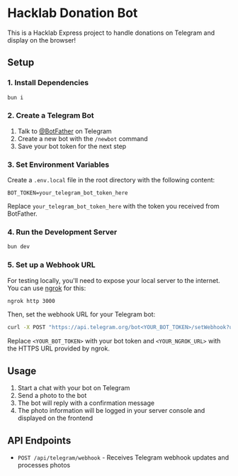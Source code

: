 # Hacklab Donation Bot

This is a Hacklab Express project to handle donations on Telegram and display on the browser!

## Setup

### 1. Install Dependencies

```bash
bun i
```

### 2. Create a Telegram Bot

1. Talk to [@BotFather](https://t.me/botfather) on Telegram
2. Create a new bot with the `/newbot` command
3. Save your bot token for the next step

### 3. Set Environment Variables

Create a `.env.local` file in the root directory with the following content:

```
BOT_TOKEN=your_telegram_bot_token_here
```

Replace `your_telegram_bot_token_here` with the token you received from BotFather.

### 4. Run the Development Server

```bash
bun dev
```

### 5. Set up a Webhook URL

For testing locally, you'll need to expose your local server to the internet. You can use [ngrok](https://ngrok.com/) for this:

```bash
ngrok http 3000
```

Then, set the webhook URL for your Telegram bot:

```bash
curl -X POST "https://api.telegram.org/bot<YOUR_BOT_TOKEN>/setWebhook?url=<YOUR_NGROK_URL>/api/telegram/webhook"
```

Replace `<YOUR_BOT_TOKEN>` with your bot token and `<YOUR_NGROK_URL>` with the HTTPS URL provided by ngrok.

## Usage

1. Start a chat with your bot on Telegram
2. Send a photo to the bot
3. The bot will reply with a confirmation message
4. The photo information will be logged in your server console and displayed on the frontend

## API Endpoints

- `POST /api/telegram/webhook` - Receives Telegram webhook updates and processes photos
